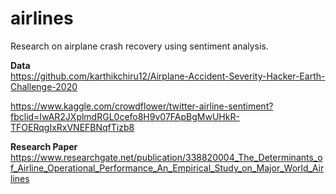 # airlines
Research on airplane crash recovery using sentiment analysis.

<b> Data </b><br>
https://github.com/karthikchiru12/Airplane-Accident-Severity-Hacker-Earth-Challenge-2020 <br>

https://www.kaggle.com/crowdflower/twitter-airline-sentiment?fbclid=IwAR2JXplmdRGL0cefo8H9v07FApBgMwUHkR-TFOERqgIxRxVNEFBNqfTizb8 <br>


<b> Research Paper </b> <br>
https://www.researchgate.net/publication/338820004_The_Determinants_of_Airline_Operational_Performance_An_Empirical_Study_on_Major_World_Airlines
